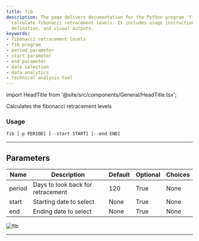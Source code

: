 ```yaml
---
title: fib
description: The page delivers documentation for the Python program 'fib', used to
  calculate fibonacci retracement levels. It includes usage instructions, parameters
  definition, and visual outputs.
keywords:
- fibonacci retracement levels
- fib program
- period parameter
- start parameter
- end parameter
- date selection
- data analytics
- technical analysis tool
---
```


import HeadTitle from '@site/src/components/General/HeadTitle.tsx';

<HeadTitle title="stocks/ta/fib - Reference | OpenBB Terminal Docs" />

Calculates the fibonacci retracement levels

### Usage

```python
fib [-p PERIOD] [--start START] [--end END]
```

---

## Parameters

| Name | Description | Default | Optional | Choices |
| ---- | ----------- | ------- | -------- | ------- |
| period | Days to look back for retracement | 120 | True | None |
| start | Starting date to select | None | True | None |
| end | Ending date to select | None | True | None |

![fib](https://user-images.githubusercontent.com/46355364/154310727-81a1eab3-5565-42c7-8b47-4f80288dd700.png)

---
